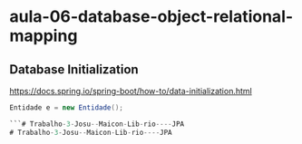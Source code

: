 # aula-06-database-object-relational-mapping


## Database Initialization

https://docs.spring.io/spring-boot/how-to/data-initialization.html


```java
Entidade e = new Entidade();

```# Trabalho-3-Josu--Maicon-Lib-rio----JPA
#   T r a b a l h o - 3 - J o s u - - M a i c o n - L i b - r i o - - - - J P A  
 